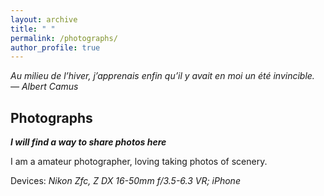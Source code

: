 ```yaml
---
layout: archive
title: " "
permalink: /photographs/
author_profile: true
---
```


*Au milieu de l’hiver, j’apprenais enfin qu’il y avait en moi un été invincible. ― Albert Camus*

Photographs
---

***I will find a way to share photos here***

I am a amateur photographer, loving taking photos of scenery.

Devices: *Nikon Zfc, Z DX 16-50mm f/3.5-6.3 VR; iPhone*

